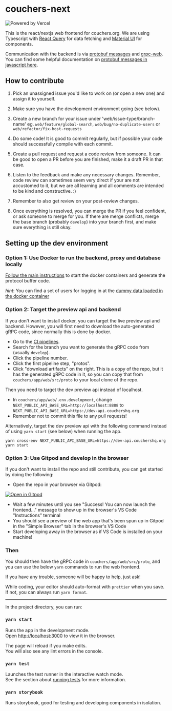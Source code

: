 # couchers-next

![Powered by Vercel](https://www.datocms-assets.com/31049/1618983297-powered-by-vercel.svg)

This is the react/nextjs web frontend for couchers.org. We are using Typescript with [React Query](https://react-query.tanstack.com/) for data fetching and [Material UI](https://material-ui.com/) for components.

Communication with the backend is via [protobuf messages](https://github.com/protocolbuffers/protobuf/tree/master/js) and [grpc-web](https://github.com/grpc/grpc-web). You can find some helpful documentation on [protobuf messages in javascript here](https://developers.google.com/protocol-buffers/docs/reference/javascript-generated).

## How to contribute

1. Pick an unassigned issue you'd like to work on (or open a new one) and assign it to yourself.

2. Make sure you have the development environment going (see below).

3. Create a new branch for your issue under 'web/issue-type/branch-name' eg. `web/feature/global-search`, `web/bug/no-duplicate-users` or `web/refactor/fix-host-requests`

4. Do some code! It is good to commit regularly, but if possible your code should successfully compile with each commit.

5. Create a pull request and request a code review from someone. It can be good to open a PR before you are finished, make it a draft PR in that case.

6. Listen to the feedback and make any necessary changes. Remember, code review can sometimes seem very direct if your are not accustomed to it, but we are all learning and all comments are intended to be kind and constructive. :)

7. Remember to also get review on your post-review changes.

8. Once everything is resolved, you can merge the PR if you feel confident, or ask someone to merge for you. If there are merge conflicts, merge the base branch (probably `develop`) into your branch first, and make sure everything is still okay.

## Setting up the dev environment

### Option 1: Use Docker to run the backend, proxy and database locally

[Follow the main instructions](https://github.com/Couchers-org/couchers/blob/develop/app/readme.md) to start the docker containers and generate the protocol buffer code.

_hint_: You can find a set of users for logging in at the [dummy data loaded in the docker container](https://github.com/Couchers-org/couchers/blob/develop/app/backend/src/data/dummy_users.json)

### Option 2: Target the preview api and backend

If you don't want to install docker, you can target the live preview api and backend. However, you will first need to download the auto-generated gRPC code, since normally this is done by docker.

- Go to the [CI pipelines](https://gitlab.com/couchers/couchers/-/pipelines/).
- Search for the branch you want to generate the gRPC code from (usually `develop`).
- Click the pipeline number.
- Click the first pipeline step, "protos".
- Click "download artifacts" on the right. This is a copy of the repo, but it has the generated gRPC code in it, so you can copy that from `couchers/app/web/src/proto` to your local clone of the repo.

Then you need to target the dev preview api instead of localhost.

- In `couchers/app/web/.env.development`, change `NEXT_PUBLIC_API_BASE_URL=http://localhost:8888` to `NEXT_PUBLIC_API_BASE_URL=https://dev-api.couchershq.org`
- Remember not to commit this file to any pull requests!

Alternatively, target the dev preview api with the following command instead of using `yarn start` (see below) when running the app.

`yarn cross-env NEXT_PUBLIC_API_BASE_URL=https://dev-api.couchershq.org yarn start`

### Option 3: Use Gitpod and develop in the browser

If you don't want to install the repo and still contribute, you can get started by doing the following:

- Open the repo in your browser via Gitpod:

[![Open in Gitpod](https://gitpod.io/button/open-in-gitpod.svg)](https://gitpod.io/#https://github.com/Couchers-org/couchers)

- Wait a few minutes until you see "Success! You can now launch the frontend..." message to show up in the browser's VS Code "Instructions" terminal
- You should see a preview of the web app that's been spun up in Gitpod in the "Simple Browser" tab in the browser's VS Code
- Start developing away in the browser as if VS Code is installed on your machine!

### Then

You should then have the gRPC code in `couchers/app/web/src/proto`, and you can use the below `yarn` commands to run the web frontend.

If you have any trouble, someone will be happy to help, just ask!

While coding, your editor should auto-format with `prettier` when you save. If not, you can always run `yarn format`.

---

In the project directory, you can run:

### `yarn start`

Runs the app in the development mode.<br />
Open [http://localhost:3000](http://localhost:3000) to view it in the browser.

The page will reload if you make edits.<br />
You will also see any lint errors in the console.

### `yarn test`

Launches the test runner in the interactive watch mode.<br />
See the section about [running tests](https://facebook.github.io/create-react-app/docs/running-tests) for more information.

### `yarn storybook`

Runs storybook, good for testing and developing components in isolation.
